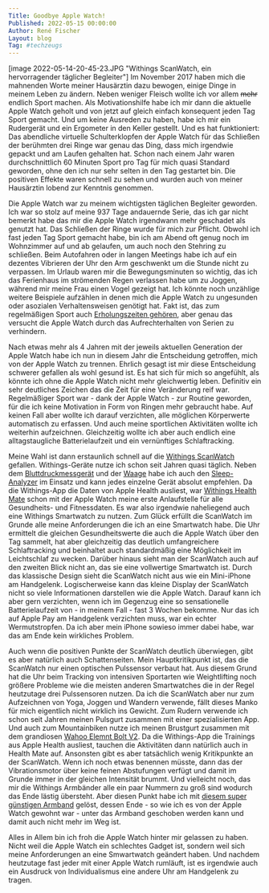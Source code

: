 ```yaml
---
Title: Goodbye Apple Watch!
Published: 2022-05-15 00:00:00
Author: René Fischer
Layout: blog
Tag: #techzeugs
---
```

[image 2022-05-14-20-45-23.JPG "Withings ScanWatch, ein hervorragender täglicher Begleiter"]
Im November 2017 haben mich die mahnenden Worte meiner Hausärztin dazu bewogen, einige Dinge in meinem Leben zu ändern. Neben weniger Fleisch wollte ich vor allem ~~mehr~~ endlich Sport machen. Als Motivationshilfe habe ich mir dann die aktuelle Apple Watch geholt und von jetzt auf gleich einfach konsequent jeden Tag Sport gemacht. Und um keine Ausreden zu haben, habe ich mir ein Rudergerät und ein Ergometer in den Keller gestellt. Und es hat funktioniert: Das abendliche virtuelle Schulterklopfen der Apple Watch für das Schließen der berühmten drei Ringe war genau das Ding, dass mich irgendwie gepackt und am Laufen gehalten hat. Schon nach einem Jahr waren durchschnittlich 60 Minuten Sport pro Tag für mich quasi Standard geworden, ohne den ich nur sehr selten in den Tag gestartet bin. Die positiven Effekte waren schnell zu sehen und wurden auch von meiner Hausärztin lobend zur Kenntnis genommen.

Die Apple Watch war zu meinem wichtigsten täglichen Begleiter geworden. Ich war so stolz auf meine 937 Tage andauernde Serie, das ich gar nicht bemerkt habe das mir die Apple Watch irgendwann mehr geschadet als genutzt hat. Das Schließen der Ringe wurde für mich zur Pflicht. Obwohl ich fast jeden Tag Sport gemacht habe, bin ich am Abend oft genug noch im Wohnzimmer auf und ab gelaufen, um auch noch den Stehring zu schließen. Beim Autofahren oder in langen Meetings habe ich auf ein dezentes Vibrieren der Uhr den Arm geschwenkt um die Stunde nicht zu verpassen. Im Urlaub waren mir die Bewegungsminuten so wichtig, das ich das Ferienhaus im strömenden Regen verlassen habe um zu Joggen, während mir meine Frau einen Vogel gezeigt hat. Ich könnte noch unzählige weitere Beispiele aufzählen in denen mich die Apple Watch zu ungesunden oder asozialen Verhaltensweisen genötigt hat. Fakt ist, das zum regelmäßigen Sport auch [Erholungszeiten gehören](https://www.akw-fitness.de/blog/regeneration/regeneration-nach-dem-sport-der-muskulatur-eine-pause-gonnen.html), aber genau das versucht die Apple Watch durch das Aufrechterhalten von Serien zu verhindern.

Nach etwas mehr als 4 Jahren mit der jeweils aktuellen Generation der Apple Watch habe ich nun in diesem Jahr die Entscheidung getroffen, mich von der Apple Watch zu trennen. Ehrlich gesagt ist mir diese Entscheidung schwerer gefallen als wohl gesund ist. Es hat sich für mich so angefühlt, als könnte ich ohne die Apple Watch nicht mehr gleichwertig leben. Definitiv ein sehr deutliches Zeichen das die Zeit für eine Veränderung reif war. Regelmäßiger Sport war - dank der Apple Watch - zur Routine geworden, für die ich keine Motivation in Form von Ringen mehr gebraucht habe. Auf keinen Fall aber wollte ich darauf verzichten, alle möglichen Körperwerte automatisch zu erfassen. Und auch meine sportlichen Aktivitäten wollte ich weiterhin aufzeichnen. Gleichzeitig wollte ich aber auch endlich eine alltagstaugliche Batterielaufzeit und ein vernünftiges Schlaftracking.

Meine Wahl ist dann erstaunlich schnell auf die [Withings ScanWatch](https://www.withings.com/de/de/scanwatch) gefallen. Withings-Geräte nutze ich schon seit Jahren quasi täglich. Neben dem [Bluttdruckmessgerät](https://www.withings.com/de/de/bpm-core) und der [Waage](https://www.withings.com/de/de/body-cardio) habe ich auch den [Sleep-Analyzer](https://www.withings.com/de/de/sleep-analyzer) im Einsatz und kann jedes einzelne Gerät absolut empfehlen. Da die Withings-App die Daten von Apple Health ausliest, war [Withings Health Mate](https://www.withings.com/de/de/health-mate) schon mit der Apple Watch meine erste Anlaufstelle für alle Gesundheits- und Fitnessdaten. Es war also irgendwie naheliegend auch eine Withings Smartwatch zu nutzen. Zum Glück erfüllt die ScanWatch im Grunde alle meine Anforderungen die ich an eine Smartwatch habe. Die Uhr ermittelt die gleichen Gesundheitswerte die auch die Apple Watch über den Tag sammelt, hat aber gleichzeitig das deutlich umfangreichere Schlaftracking und beinhaltet auch standardmäßig eine Möglichkeit im Leichtschlaf zu wecken. Darüber hinaus sieht man der ScanWatch auch auf den zweiten Blick nicht an, das sie eine vollwertige Smartwatch ist. Durch das klassische Design sieht die ScanWatch nicht aus wie ein Mini-iPhone am Handgelenk. Logischerweise kann das kleine Display der ScanWatch nicht so viele Informationen darstellen wie die Apple Watch. Darauf kann ich aber gern verzichten, wenn ich im Gegenzug eine so sensationelle Batterielaufzeit von - in meinem Fall - fast 3 Wochen bekomme. Nur das ich auf Apple Pay am Handgelenk verzichten muss, war ein echter Wermutstropfen. Da ich aber mein iPhone sowieso immer dabei habe, war das am Ende kein wirkliches Problem.

Auch wenn die positiven Punkte der ScanWatch deutlich überwiegen, gibt es aber natürlich auch Schattenseiten. Mein Hauptkritikpunkt ist, das die ScanWatch nur einen optischen Pulssensor verbaut hat. Aus diesem Grund hat die Uhr beim Tracking von intensiven Sportarten wie Weightlifting noch größere Probleme wie die meisten anderen Smartwatches die in der Regel heutzutage drei Pulssensoren nutzen. Da ich die ScanWatch aber nur zum Aufzeichnen von Yoga, Joggen und Wandern verwende, fällt dieses Manko für mich eigentlich nicht wirklich ins Gewicht. Zum Rudern verwende ich schon seit Jahren meinen Pulsgurt zusammen mit einer spezialisierten App. Und auch zum Mountainbiken nutze ich meinen Brustgurt zusammen mit dem grandiosen [Wahoo Elemnt Bolt V2](https://de-eu.wahoofitness.com/devices/bike-computers/elemnt-bolt-buy). Da die Withings-App die Trainings aus Apple Health ausliest, tauchen die Aktivitäten dann natürlich auch in Health Mate auf. Ansonsten gibt es aber tatsächlich wenig Kritikpunkte an der ScanWatch. Wenn ich noch etwas benennen müsste, dann das der Vibrationsmotor über keine feinen Abstufungen verfügt und damit im Grunde immer in der gleichen Intensität brummt. Und vielleicht noch, das mir die Withings Armbänder alle ein paar Nummern zu groß sind wodurch das Ende lästig übersteht. Aber diesen Punkt habe ich mit [diesem super günstigen Armband](https://www.amazon.de/gp/product/B08T753BJ9/) gelöst, dessen Ende - so wie ich es von der Apple Watch gewohnt war - unter das Armband geschoben werden kann und damit auch nicht mehr im Weg ist.

Alles in Allem bin ich froh die Apple Watch hinter mir gelassen zu haben. Nicht weil die Apple Watch ein schlechtes Gadget ist, sondern weil sich meine Anforderungen an eine Smwartwatch geändert haben. Und nachdem heutzutage fast jeder mit einer Apple Watch rumläuft, ist es irgendwie auch ein Ausdruck von Individualismus eine andere Uhr am Handgelenk zu tragen.